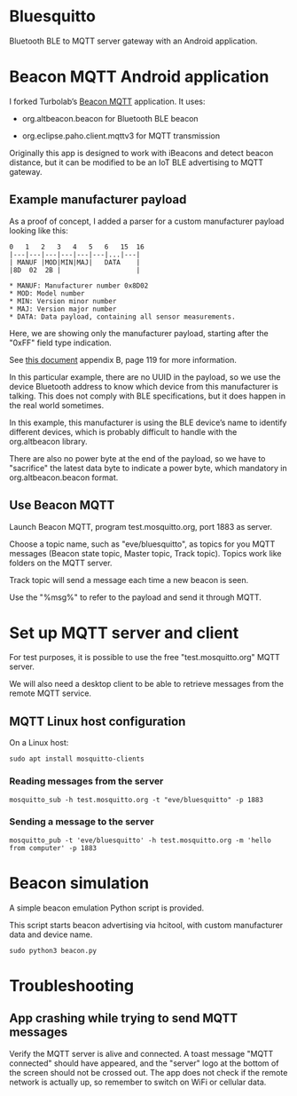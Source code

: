 # Bluesquitto

Bluetooth BLE to MQTT server gateway with an Android application.

# Beacon MQTT Android application

I forked Turbolab’s [Beacon MQTT](https://github.com/everedero/android-beacon-mqtt/tree/eve/test_broodminder) application.
It uses:

* org.altbeacon.beacon for Bluetooth BLE beacon

* org.eclipse.paho.client.mqttv3 for MQTT transmission

Originally this app is designed to work with iBeacons and detect beacon distance, but it can be modified to be an IoT BLE advertising to MQTT gateway.

## Example manufacturer payload

As a proof of concept, I added a parser for a custom manufacturer payload looking like this:

```
0   1   2   3   4   5   6   15  16
|---|---|---|---|---|---|...|---|
| MANUF |MOD|MIN|MAJ|   DATA    |
|8D  02  2B |                   |

* MANUF: Manufacturer number 0x8D02
* MOD: Model number
* MIN: Version minor number
* MAJ: Version major number
* DATA: Data payload, containing all sensor measurements.
```

Here, we are showing only the manufacturer payload, starting after the "0xFF" field type indication.

See [this document](https://www.dropbox.com/s/hwmde6h97sbmzl4/BroodMinder-User-Guide.pdf) appendix B, page 119 for more information.

In this particular example, there are no UUID in the payload, so we use the device Bluetooth address to know which device from this manufacturer is talking. This does not comply with BLE specifications, but it does happen in the real world sometimes.

In this example, this manufacturer is using the BLE device’s name to identify different devices, which is probably difficult to handle with the org.altbeacon library.

There are also no power byte at the end of the payload, so we have to "sacrifice" the latest data byte to indicate a power byte, which mandatory in org.altbeacon.beacon format.

## Use Beacon MQTT

Launch Beacon MQTT, program test.mosquitto.org, port 1883 as server.

Choose a topic name, such as "eve/bluesquitto", as topics for you MQTT messages (Beacon state topic, Master topic, Track topic). Topics work like folders on the MQTT server.

Track topic will send a message each time a new beacon is seen.

Use the "%msg%" to refer to the payload and send it through MQTT.

# Set up MQTT server and client

For test purposes, it is possible to use the free "test.mosquitto.org" MQTT server.

We will also need a desktop client to be able to retrieve messages from the remote MQTT service.

## MQTT Linux host configuration

On a Linux host:

    sudo apt install mosquitto-clients

### Reading messages from the server

    mosquitto_sub -h test.mosquitto.org -t "eve/bluesquitto" -p 1883

### Sending a message to the server

    mosquitto_pub -t 'eve/bluesquitto' -h test.mosquitto.org -m 'hello from computer' -p 1883

# Beacon simulation

A simple beacon emulation Python script is provided.

This script starts beacon advertising via hcitool, with custom manufacturer data and device name.

    sudo python3 beacon.py

# Troubleshooting

## App crashing while trying to send MQTT messages

Verify the MQTT server is alive and connected. A toast message "MQTT connected" should have appeared, and the "server" logo at the bottom of the screen should not be crossed out. The app does not check if the remote network is actually up, so remember to switch on WiFi or cellular data.

